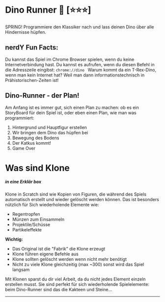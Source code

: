 # Dino Runner 🦖 [⭐⭐⭐]
SPRING! Programmiere den Klassiker nach und lass deinen Dino über alle Hindernisse hüpfen.


## nerdY Fun Facts:

Du kannst das Spiel im Chrome Browser spielen, wenn du keine Internetverbindung hast. Du kannst es aufrufen, wenn du diesen Befehl in die Adresszeile eingibst: `chrome://dino `
Warum kommt da ein T-Rex-Dino, wenn man kein Internet hat? Weil man dann informationstechnisch in Prähistorischen-Zeiten ist!


## Dino-Runner - der Plan!

Am Anfang ist es immer gut, sich einen Plan zu machen: ob es ein StoryBoard für dein Spiel ist, oder eben einen Plan, wie man was programmiert:

1. Hintergrund und Hauptfigur erstellen
2. Wir bringen dem Dino das hüpfen bei
3. Bewegung des Bodens
4. Der Katkus kommt!
5. Game Over


# Was sind Klone 
##### in eine Erklär box

Klone in Scratch sind wie Kopien von Figuren, die während des Spiels automatisch erstellt und wieder gelöscht werden können. Das ist besonders nützlich für Sich wiederholende Elemente wie:

- Regentropfen
- Münzen zum Einsammeln
- Projektile/Schüsse
- Partikeleffekte

**Wichtig:**

- Das Original ist die "Fabrik" die Klone erzeugt
- Klone führen eigene Befehle aus
- Klone sollten gelöscht werden wenn nicht mehr benötigt
- Nicht zu viele Klone gleichzeitig (max ~300) sonst wird das Spiel langsam

Mit Klonen sparst du dir viel Arbeit, da du nicht jedes Element einzeln erstellen musst. Sie sind perfekt für sich wiederholende Spielelemente: beim Dino-Runner sind das die Kakteen und Steine...

---

